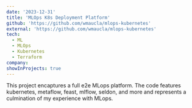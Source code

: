 ```yaml
---
date: '2023-12-31'
title: 'MLOps K8s Deployment Platform'
github: 'https://github.com/wmaucla/mlops-kubernetes'
external: 'https://github.com/wmaucla/mlops-kubernetes'
tech:
  - ML
  - MLOps
  - Kubernetes
  - Terraform
company:
showInProjects: true
---
```


This project encaptures a full e2e MLops platform. The code features kubernetes, metaflow, feast, mlflow, seldon, and more and represents a culmination of my experience with MLops.
